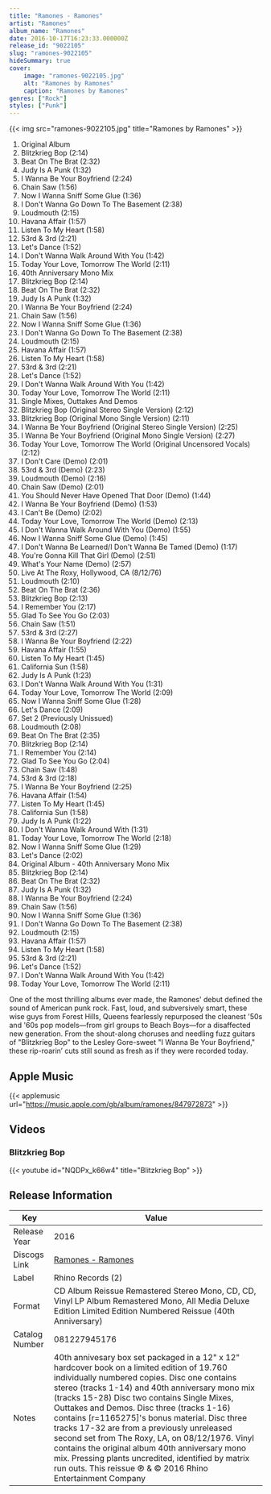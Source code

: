 ```yaml
---
title: "Ramones - Ramones"
artist: "Ramones"
album_name: "Ramones"
date: 2016-10-17T16:23:33.000000Z
release_id: "9022105"
slug: "ramones-9022105"
hideSummary: true
cover:
    image: "ramones-9022105.jpg"
    alt: "Ramones by Ramones"
    caption: "Ramones by Ramones"
genres: ["Rock"]
styles: ["Punk"]
---
```


{{< img src="ramones-9022105.jpg" title="Ramones by Ramones" >}}

<!-- section break -->

1. Original Album
2. Blitzkrieg Bop (2:14)
3. Beat On The Brat (2:32)
4. Judy Is A Punk (1:32)
5. I Wanna Be Your Boyfriend (2:24)
6. Chain Saw (1:56)
7. Now I Wanna Sniff Some Glue (1:36)
8. I Don't Wanna Go Down To The Basement (2:38)
9. Loudmouth (2:15)
10. Havana Affair (1:57)
11. Listen To My Heart (1:58)
12. 53rd & 3rd (2:21)
13. Let's Dance (1:52)
14. I Don't Wanna Walk Around With You (1:42)
15. Today Your Love, Tomorrow The World (2:11)
16. 40th Anniversary Mono Mix
17. Blitzkrieg Bop (2:14)
18. Beat On The Brat (2:32)
19. Judy Is A Punk (1:32)
20. I Wanna Be Your Boyfriend (2:24)
21. Chain Saw (1:56)
22. Now I Wanna Sniff Some Glue (1:36)
23. I Don't Wanna Go Down To The Basement (2:38)
24. Loudmouth (2:15)
25. Havana Affair (1:57)
26. Listen To My Heart (1:58)
27. 53rd & 3rd (2:21)
28. Let's Dance (1:52)
29. I Don't Wanna Walk Around With You (1:42)
30. Today Your Love, Tomorrow The World (2:11)
31. Single Mixes, Outtakes And Demos
32. Blitzkrieg Bop (Original Stereo Single Version) (2:12)
33. Blitzkrieg Bop (Original Mono Single Version) (2:11)
34. I Wanna Be Your Boyfriend (Original Stereo Single Version) (2:25)
35. I Wanna Be Your Boyfriend (Original Mono Single Version) (2:27)
36. Today Your Love, Tomorrow The World (Original Uncensored Vocals) (2:12)
37. I Don't Care (Demo) (2:01)
38. 53rd & 3rd (Demo) (2:23)
39. Loudmouth (Demo) (2:16)
40. Chain Saw (Demo) (2:01)
41. You Should Never Have Opened That Door (Demo) (1:44)
42. I Wanna Be Your Boyfriend (Demo) (1:53)
43. I Can't Be (Demo) (2:02)
44. Today Your Love, Tomorrow The World (Demo) (2:13)
45. I Don't Wanna Walk Around With You (Demo) (1:55)
46. Now I Wanna Sniff Some Glue (Demo) (1:45)
47. I Don't Wanna Be Learned/I Don't Wanna Be Tamed (Demo) (1:17)
48. You're Gonna Kill That Girl (Demo) (2:51)
49. What's Your Name (Demo) (2:57)
50. Live At The Roxy, Hollywood, CA (8/12/76)
51. Loudmouth (2:10)
52. Beat On The Brat (2:36)
53. Blitzkrieg Bop (2:13)
54. I Remember You (2:17)
55. Glad To See You Go (2:03)
56. Chain Saw (1:51)
57. 53rd & 3rd (2:27)
58. I Wanna Be Your Boyfriend (2:22)
59. Havana Affair (1:55)
60. Listen To My Heart (1:45)
61. California Sun (1:58)
62. Judy Is A Punk (1:23)
63. I Don't Wanna Walk Around With You (1:31)
64. Today Your Love, Tomorrow The World (2:09)
65. Now I Wanna Sniff Some Glue (1:28)
66. Let's Dance (2:09)
67. Set 2 (Previously Unissued)
68. Loudmouth (2:08)
69. Beat On The Brat (2:35)
70. Blitzkrieg Bop (2:14)
71. I Remember You (2:14)
72. Glad To See You Go (2:04)
73. Chain Saw (1:48)
74. 53rd & 3rd (2:18)
75. I Wanna Be Your Boyfriend (2:25)
76. Havana Affair (1:54)
77. Listen To My Heart (1:45)
78. California Sun (1:58)
79. Judy Is A Punk (1:22)
80. I Don't Wanna Walk Around With (1:31)
81. Today Your Love, Tomorrow The World (2:18)
82. Now I Wanna Sniff Some Glue (1:29)
83. Let's Dance (2:02)
84. Original Album - 40th Anniversary Mono Mix
85. Blitzkrieg Bop (2:14)
86. Beat On The Brat (2:32)
87. Judy Is A Punk (1:32)
88. I Wanna Be Your Boyfriend (2:24)
89. Chain Saw (1:56)
90. Now I Wanna Sniff Some Glue (1:36)
91. I Don't Wanna Go Down To The Basement (2:38)
92. Loudmouth (2:15)
93. Havana Affair (1:57)
94. Listen To My Heart (1:58)
95. 53rd & 3rd (2:21)
96. Let's Dance (1:52)
97. I Don't Wanna Walk Around With You (1:42)
98. Today Your Love, Tomorrow The World (2:11)

<!-- section break -->


One of the most thrilling albums ever made, the Ramones' debut defined the sound of American punk rock. Fast, loud, and subversively smart, these wise guys from Forest Hills, Queens fearlessly repurposed the cleanest '50s and '60s pop models—from girl groups to Beach Boys—for a disaffected new generation. From the shout-along choruses and needling fuzz guitars of "Blitzkrieg Bop" to the Lesley Gore-sweet "I Wanna Be Your Boyfriend," these rip-roarin’ cuts still sound as fresh as if they were recorded today.



## Apple Music
{{< applemusic url="https://music.apple.com/gb/album/ramones/847972873" >}}





## Videos
### Blitzkrieg Bop
{{< youtube id="NQDPx_k66w4" title="Blitzkrieg Bop" >}}<br>



## Release Information
|  Key           | Value                                                |
| ---------------| ---------------------------------------------------- |
| Release Year   | 2016                                   |
| Discogs Link   | [Ramones - Ramones](https://www.discogs.com/release/9022105-Ramones-Ramones) |
| Label          | Rhino Records (2) |
| Format         | CD Album Reissue Remastered Stereo Mono, CD, CD, Vinyl LP Album Remastered Mono, All Media Deluxe Edition Limited Edition Numbered Reissue (40th Anniversary) |
| Catalog Number | 081227945176 |
| Notes | 40th annivesary box set packaged in a 12" x 12" hardcover book on a limited edition of 19.760 individually numbered copies.  Disc one contains stereo (tracks 1-14) and 40th anniversary mono mix (tracks 15-28) Disc two contains Single Mixes, Outtakes and Demos. Disc three (tracks 1-16) contains [r=1165275]'s bonus material. Disc three tracks 17-32 are from a previously unreleased second set from The Roxy, LA, on 08/12/1976. Vinyl contains the original album 40th anniversary mono mix.  Pressing plants uncredited, identified by matrix run outs.  This reissue ℗ & © 2016 Rhino Entertainment Company |